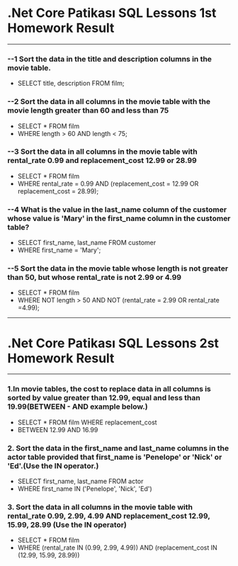 # .Net Core Patikası SQL Lessons 1st Homework Result
- - -


### --1 Sort the data in the title and description columns in the movie table.
+ SELECT title, description FROM film;

### --2 Sort the data in all columns in the movie table with the movie  length greater than 60 and less than 75
+ SELECT * FROM film
+ WHERE length > 60 AND length < 75;


### --3 Sort the data in all columns in the movie table with rental_rate 0.99 and replacement_cost 12.99 or 28.99
+ SELECT * FROM film
+ WHERE rental_rate = 0.99 AND (replacement_cost = 12.99 OR replacement_cost = 28.99);

### --4 What is the value in the last_name column of the customer whose value is 'Mary' in the first_name column in the customer table?
+ SELECT first_name, last_name FROM customer
+ WHERE first_name = 'Mary';


### --5 Sort the data in the movie table whose length is not greater than 50, but whose rental_rate is not 2.99 or 4.99 
+ SELECT * FROM film
+ WHERE NOT length > 50 AND NOT (rental_rate = 2.99 OR rental_rate =4.99);
- - -
# .Net Core Patikası SQL Lessons 2st Homework Result
- - -

### 1.In movie tables, the cost to replace data in all columns is sorted by value greater than 12.99, equal and less than 19.99(BETWEEN - AND example below.)
+ SELECT * FROM film WHERE replacement_cost 
+ BETWEEN 12.99 AND 16.99 

### 2. Sort the data in the first_name and last_name columns in the actor table provided that first_name is 'Penelope' or 'Nick' or 'Ed'.(Use the IN operator.)
+ SELECT first_name, last_name FROM actor 
+ WHERE first_name IN ('Penelope', 'Nick', 'Ed')

### 3. Sort the data in all columns in the movie table with rental_rate 0.99, 2.99, 4.99 AND replacement_cost 12.99, 15.99, 28.99 (Use the IN operator)
+ SELECT * FROM film
+ WHERE (rental_rate IN (0.99, 2.99, 4.99)) AND (replacement_cost IN (12.99, 15.99, 28.99))
